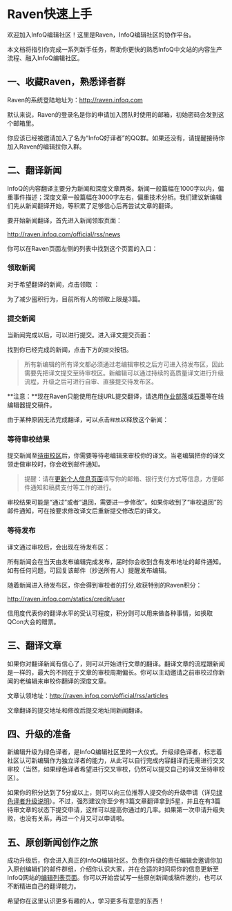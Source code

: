 # **Raven快速上手**

欢迎加入InfoQ编辑社区！这里是Raven，InfoQ编辑社区的协作平台。

本文档将指引你完成一系列新手任务，帮助你更快的熟悉InfoQ中文站的内容生产流程、融入InfoQ编辑社区。

## **一、收藏Raven，熟悉译者群**

Raven的系统登陆地址为：[http:\/\/raven.infoq.com](http://raven.infoq.com)

默认来说，Raven的登录名是你的申请加入团队时使用的邮箱，初始密码会发到这个邮箱里。

你应该已经被邀请加入了名为“InfoQ好译者”的QQ群。如果还没有，请提醒接待你加入Raven的编辑拉你入群。

## **二、翻译新闻**

InfoQ的内容翻译主要分为新闻和深度文章两类。新闻一般篇幅在1000字以内，偏重事件描述；深度文章一般篇幅在3000字左右，偏重技术分析。我们建议新编辑们先从新闻翻译开始，等积累了足够信心后再尝试文章的翻译。

要开始新闻翻译，首先进入新闻领取页面：

[http:\/\/raven.infoq.com\/official\/rss\/news](http://raven.infoq.com/official/rss/news)

你可以在Raven页面左侧的列表中找到这个页面的入口：





### **领取新闻**

对于希望翻译的新闻，点击领取 ：





为了减少囤积行为，目前所有人的领取上限是3篇。

### **提交新闻**

当新闻完成以后，可以进行提交。进入译文提交页面：





找到你已经完成的新闻，点击下方的`提交`按钮。

> 所有新编辑的所有译文都必须通过老编辑审校之后方可进入待发布区，因此需要先把译文提交至待审校区。新编辑可以通过持续的高质量译文进行升级流程，升级之后可进行自审、直接提交待发布区。

**注意：**现在Raven只能使用在线URL提交翻译，请选用[作业部落](http://www.zybuluo.com/)或[石墨](https://shimo.im/)等在线编辑器提交稿件。

由于某种原因无法完成翻译，可以点击`释放`以释放这个新闻：









### **等待审校结果**

提交新闻至[待审校区](http://raven.infoq.com/official/review/all)后，你需要等待老编辑来审校你的译文。当老编辑把你的译文领走做审校时，你会收到邮件通知。

> 提醒：请在[更新个人信息页面](http://raven.infoq.com/profile/setting/)填写你的邮箱、银行支付方式等信息，方便邮件通知和稿费支付等工作的进行。

审校结果可能是“通过”或者“退回，需要进一步修改”。如果你收到了“审校退回”的邮件通知，可在按要求修改译文后重新提交修改后的译文。

### **等待发布**

译文通过审校后，会出现在待发布区：

所有新闻会在当天由发布编辑完成发布，届时你会收到含有发布地址的邮件通知。如有任何问题，可回复该邮件（抄送所有人）提醒发布编辑。

随着新闻进入待发布区，你会得到审校者的打分,收获特别的Raven积分：

[http:\/\/raven.infoq.com\/statics\/credit\/user](http://raven.infoq.com/statics/credit/user)

信用度代表你的翻译水平的受认可程度，积分则可以用来做各种事情，如换取QCon大会的赠票。

## **三、翻译文章**

如果你对翻译新闻有信心了，则可以开始进行文章的翻译。翻译文章的流程跟新闻是一样的，最大的不同在于文章的审校周期偏长。你可以主动邀请之前审校过你新闻的老编辑来审校你翻译的深度文章。

文章认领地址：[http:\/\/raven.infoq.com\/official\/rss\/articles](http://raven.infoq.com/official/rss/articles)

文章翻译的提交地址和修改后提交地址同新闻翻译。

## **四、升级的准备**

新编辑升级为绿色译者，是InfoQ编辑社区里的一大仪式。升级绿色译者，标志着社区认可新编辑作为独立译者的能力，从此可以自行完成内容翻译而无需进行交叉审校（当然，如果绿色译者希望进行交叉审校，仍然可以提交自己的译文至待审校区）。

如果你的积分达到了5分或以上，则可以向三位推荐人提交你的升级申请（详见[绿色译者升级说明](https://www.zybuluo.com/Alice/note/267519)）。不过，强烈建议你至少有3篇文章翻译拿到5星，并且在有3篇待审文章的状态下提交申请，这样可以提高你通过的几率。如果第一次申请升级失败，也没有关系，再过一个月又可以申请啦。

## **五、原创新闻创作之旅**

成功升级后，你会进入真正的InfoQ编辑社区。负责你升级的责任编辑会邀请你加入原创编辑们的邮件群组，介绍你认识大家，并在合适的时间将你的信息更新至InfoQ网站的[编辑列表页面](http://www.infoq.com/cn/contribute)。你可以开始尝试写一些原创新闻或稿件邀约，也可以不断精进自己的翻译能力。

希望你在这里认识更多有趣的人，学习更多有意思的东西！

